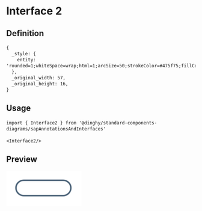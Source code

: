 # Interface 2

## Definition

```
{
  _style: { 
    entity: 'rounded=1;whiteSpace=wrap;html=1;arcSize=50;strokeColor=#475f75;fillColor=default;strokeWidth=1.5;',
  },
  _original_width: 57,
  _original_height: 16,
}
```

## Usage

```
import { Interface2 } from '@dinghy/standard-components-diagrams/sapAnnotationsAndInterfaces'

<Interface2/>
```

## Preview

<img src="./interface-2.png" width="200"/>

